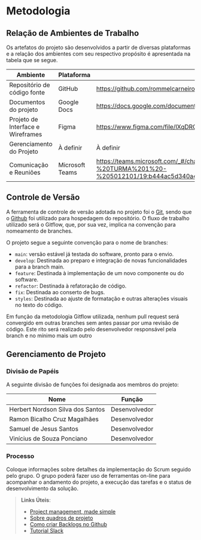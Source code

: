 
# Metodologia

## Relação de Ambientes de Trabalho

Os artefatos do projeto são desenvolvidos a partir de diversas plataformas e a relação dos ambientes com seu respectivo propósito é apresentada na tabela que se segue. 

|Ambiente|Plataforma|Link de Acesso|
|--------|----------|--------------|
|Repositório de código fonte|GitHub|https://github.com/rommelcarneiro/tiaw-template|
|Documentos do projeto|Google Docs|https://docs.google.com/document/d/1_zh5PobeXSGtOZAjWK2hnmvshMqLWMiC/edit|
|Projeto de Interface e  Wireframes|Figma| https://www.figma.com/file/lXqDRCONSuOqAiqGLRnYv7/Untitled?node-id=4%3A21| 
|Gerenciamento do Projeto| À definir| À definir|
|Comunicação e Reuniões|Microsoft Teams|https://teams.microsoft.com/_#/channelDashboard/PROJ%20ADS%20-%20TURMA%201%20-%205012101/19:b444ac5d340a47a5b210bc31a2442c44@thread.tacv2/td.members |

## Controle de Versão

A ferramenta de controle de versão adotada no projeto foi o
[Git](https://git-scm.com/), sendo que o [Github](https://github.com)
foi utilizado para hospedagem do repositório. O fluxo de trabalho
utilizado será o Gitflow, que, por sua vez, implica na convenção para
nomeamento de branches.

O projeto segue a seguinte convenção para o nome de branches:

- `main`: versão estável já testada do software, pronto para o envio.
- `develop`: Destinada ao preparo e integração de novas funcionalidades para a branch main.
- `feature`: Destinada à implementação de um novo componente ou  do software.
- `refactor`: Destinada à refatoração de código.
- `fix`: Destinada ao conserto de bugs.
- `styles`: Destinada ao ajuste de formatação e outras alterações visuais no texto do código.

Em função da metodologia Gitflow utilizada, nenhum pull request será convergido
em outras branches sem antes passar por uma revisão de código. Este rito
será realizado pelo desenvolvedor responsável pela branch e no mínimo mais um outro

## Gerenciamento de Projeto

### Divisão de Papéis

A seguinte divisão de funções foi designada aos membros do projeto:

|Nome|Função|
|--------------------------------|------|
|Herbert Nordson Silva dos Santos|Desenvolvedor|
|Ramon Bicalho Cruz Magalhães|Desenvolvedor|
|Samuel de Jesus Santos|Desenvolvedor|
|Vinícius de Souza Ponciano|Desenvolvedor|


### Processo

Coloque  informações sobre detalhes da implementação do Scrum seguido pelo grupo. O grupo poderá fazer uso de ferramentas on-line para acompanhar o andamento do projeto, a execução das tarefas e o status de desenvolvimento da solução.
 
> **Links Úteis**:
> - [Project management, made simple](https://github.com/features/project-management/)
> - [Sobre quadros de projeto](https://docs.github.com/pt/github/managing-your-work-on-github/about-project-boards)
> - [Como criar Backlogs no Github](https://www.youtube.com/watch?v=RXEy6CFu9Hk)
> - [Tutorial Slack](https://slack.com/intl/en-br/)

